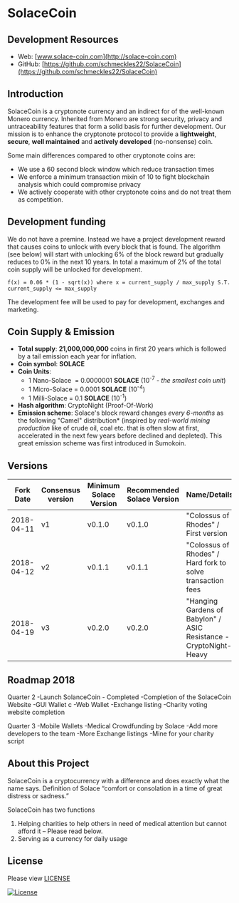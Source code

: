 # SolaceCoin

## Development Resources

- Web: [www.solace-coin.com](http://solace-coin.com)
- GitHub: [https://github.com/schmeckles22/SolaceCoin](https://github.com/schmeckles22/SolaceCoin)

## Introduction

SolaceCoin is a cryptonote currency and an indirect for of the well-known Monero currency. Inherited from Monero are strong security, privacy and untraceability features that form a solid basis for further development. Our mission is to enhance the cryptonote protocol to provide a **lightweight**, **secure**, **well maintained** and **actively developed** (no-nonsense) coin.

Some main differences compared to other cryptonote coins are:

 - We use a 60 second block window which reduce transaction times
 - We enforce a minimum transaction mixin of 10 to fight blockchain analysis which could compromise privacy
 - We actively cooperate with other cryptonote coins and do not treat them as competition.


## Development funding

We do not have a premine. Instead we have a project development reward that causes coins to unlock with every block that is found. The algorithm (see below) will start with unlocking 6% of the block reward but gradually reduces to 0% in the next 10 years.  In total a maximum of 2% of the total coin supply will be unlocked for development.

```
f(x) = 0.06 * (1 - sqrt(x)) where x = current_supply / max_supply S.T. current_supply <= max_supply
```

The development fee will be used to pay for development, exchanges and marketing.

## Coin Supply & Emission

- **Total supply**: **21,000,000,000** coins in first 20 years which is followed by a tail emission each year for inflation.
- **Coin symbol**: **SOLACE**
- **Coin Units**:
  + 1 Nano-Solace &nbsp;= 0.0000001 **SOLACE** (10<sup>-7</sup> - _the smallest coin unit_)
  + 1 Micro-Solace = 0.0001 **SOLACE** (10<sup>-4</sup>)
  + 1 Milli-Solace = 0.1 **SOLACE** (10<sup>-1</sup>)
- **Hash algorithm**: CryptoNight (Proof-Of-Work)
- **Emission scheme**: Solace's block reward changes _every 6-months_ as the following "Camel" distribution* (inspired by _real-world mining production_ like of crude oil, coal etc. that is often slow at first,
accelerated in the next few years before declined and depleted). This great emission scheme was first introduced in Sumokoin.

## Versions

| Fork Date              | Consensus version | Minimum Solace Version | Recommended Solace Version | Name/Details            |  
| ----------------- | ----------------- | ---------------------- | -------------------------- | ------------------ |
| 2018-04-11        | v1        | v0.1.0                 | v0.1.0                    | "Colossus of Rhodes" / First version  |
| 2018-04-12        | v2        | v0.1.1                 | v0.1.1                    | "Colossus of Rhodes" / Hard fork to solve transaction fees |
| 2018-04-19        | v3        | v0.2.0                 | v0.2.0                    | "Hanging Gardens of Babylon" / ASIC Resistance - CryptoNight-Heavy |


## Roadmap 2018
Quarter 2
-Launch SolanceCoin - Completed
-Completion of the SolaceCoin Website
-GUI Wallet c
-Web Wallet
-Exchange listing
-Charity voting website completion

Quarter 3
-Mobile Wallets
-Medical Crowdfunding by Solace
-Add more developers to the team
-More Exchange listings
-Mine for your charity script





## About this Project

SolaceCoin is a cryptocurrency with a difference and does exactly what the name says.
Definition of Solace “comfort or consolation in a time of great distress or sadness.”

SolaceCoin has two functions

1) Helping charities to help others in need of medical attention but cannot afford it – Please read below.
2) Serving as a currency for daily usage


## License

Please view [LICENSE](LICENSE)

[![License](https://img.shields.io/badge/license-BSD3-blue.svg)](https://opensource.org/licenses/BSD-3-Clause)

